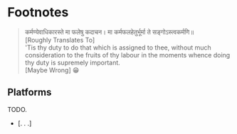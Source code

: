 Footnotes
=========

>
> कर्मण्येवाधिकारस्ते मा फलेषु कदाचन। मा कर्मफलहेतुर्भूर्मा ते सङ्गोऽस्त्वकर्मणि॥  
> [Roughly Translates To]  
> 'Tis thy duty to do that which is assigned to thee, without much consideration to the fruits of thy labour in the moments whence doing thy duty is supremely important.  
> [Maybe Wrong] :grin:  
>

Platforms
---------

TODO.

- [. . .]
